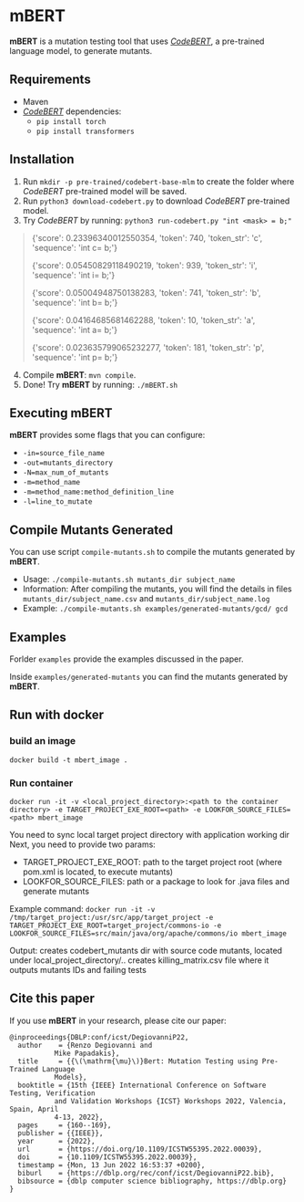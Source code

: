# mBERT
**mBERT** is a mutation testing tool that uses [*CodeBERT*](https://github.com/microsoft/CodeBERT), a pre-trained language model, to generate mutants.  


## Requirements
- Maven
- [*CodeBERT*](https://github.com/microsoft/CodeBERT) dependencies:  
	- `pip install torch`
	- `pip install transformers`

## Installation
1. Run `mkdir -p pre-trained/codebert-base-mlm` to create the folder where *CodeBERT* pre-trained model will be saved.
2. Run `python3 download-codebert.py` to download *CodeBERT* pre-trained model.
3. Try *CodeBERT* by running: `python3 run-codebert.py "int <mask> = b;"`
> {'score': 0.23396340012550354, 'token': 740, 'token_str': 'c', 'sequence': 'int c= b;'}
> 
> {'score': 0.05450829118490219, 'token': 939, 'token_str': 'i', 'sequence': 'int i= b;'}
> 
> {'score': 0.05004948750138283, 'token': 741, 'token_str': 'b', 'sequence': 'int b= b;'}
> 
> {'score': 0.04164685681462288, 'token': 10, 'token_str': 'a', 'sequence': 'int a= b;'}
> 
> {'score': 0.023635799065232277, 'token': 181, 'token_str': 'p', 'sequence': 'int p= b;'}

4. Compile **mBERT**: `mvn compile`. 
5. Done! Try **mBERT** by running: `./mBERT.sh`

## Executing mBERT
**mBERT** provides some flags that you can configure:
- `-in=source_file_name` 
- `-out=mutants_directory`
- `-N=max_num_of_mutants`
- `-m=method_name`
- `-m=method_name:method_definition_line`
- `-l=line_to_mutate`

## Compile Mutants Generated

You can use script `compile-mutants.sh` to compile the mutants generated by **mBERT**.

- Usage: `./compile-mutants.sh mutants_dir subject_name` 
- Information: After compiling the mutants, you will find the details in files `mutants_dir/subject_name.csv` and `mutants_dir/subject_name.log` 
- Example: `./compile-mutants.sh examples/generated-mutants/gcd/ gcd`

## Examples
Forlder `examples` provide the examples discussed in the paper. 

Inside `examples/generated-mutants` you can find the mutants generated by **mBERT**.

## Run with docker

### build an image

`docker build -t mbert_image .`

### Run container

`docker run -it -v <local_project_directory>:<path to the container directory> -e TARGET_PROJECT_EXE_ROOT=<path> -e LOOKFOR_SOURCE_FILES=<path> mbert_image`

You need to sync local target project directory with application working dir
Next, you need to provide two params: 
- TARGET_PROJECT_EXE_ROOT: path to the target project root (where pom.xml is located, to execute mutants)
- LOOKFOR_SOURCE_FILES: path or a package to look for .java files and generate mutants

Example command:
`docker run -it -v /tmp/target_project:/usr/src/app/target_project -e TARGET_PROJECT_EXE_ROOT=target_project/commons-io -e LOOKFOR_SOURCE_FILES=src/main/java/org/apache/commons/io mbert_image`

Output: 
creates codebert_mutants dir with source code mutants, located under local_project_directory/..
creates killing_matrix.csv file where it outputs mutants IDs and failing tests


## Cite this paper
If you use **mBERT** in your research, please cite our paper:

	@inproceedings{DBLP:conf/icst/DegiovanniP22,
	  author    = {Renzo Degiovanni and
		       Mike Papadakis},
	  title     = {{\(\mathrm{\mu}\)}Bert: Mutation Testing using Pre-Trained Language
		       Models},
	  booktitle = {15th {IEEE} International Conference on Software Testing, Verification
		       and Validation Workshops {ICST} Workshops 2022, Valencia, Spain, April
		       4-13, 2022},
	  pages     = {160--169},
	  publisher = {{IEEE}},
	  year      = {2022},
	  url       = {https://doi.org/10.1109/ICSTW55395.2022.00039},
	  doi       = {10.1109/ICSTW55395.2022.00039},
	  timestamp = {Mon, 13 Jun 2022 16:53:37 +0200},
	  biburl    = {https://dblp.org/rec/conf/icst/DegiovanniP22.bib},
	  bibsource = {dblp computer science bibliography, https://dblp.org}
	}



